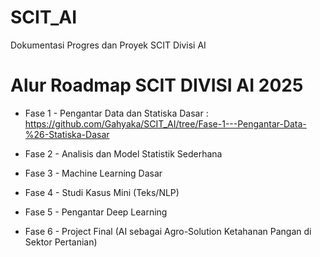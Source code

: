 # SCIT_AI
Dokumentasi Progres dan Proyek SCIT Divisi AI

# Alur Roadmap SCIT DIVISI AI 2025

- Fase 1 - Pengantar Data dan Statiska Dasar : https://github.com/Gahyaka/SCIT_AI/tree/Fase-1---Pengantar-Data-%26-Statiska-Dasar

- Fase 2 - Analisis dan Model Statistik Sederhana

- Fase 3 - Machine Learning Dasar

- Fase 4 - Studi Kasus Mini (Teks/NLP)

- Fase 5 - Pengantar Deep Learning

- Fase 6 - Project Final (AI sebagai Agro-Solution Ketahanan Pangan di Sektor Pertanian)
